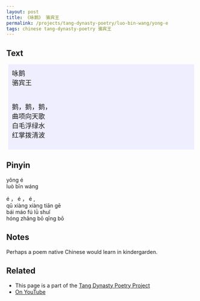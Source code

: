 ```yaml
---
layout: post
title: 《咏鹅》 骆宾王
permalink: /projects/tang-dynasty-poetry/luo-bin-wang/yong-e
tags: chinese tang-dynasty-poetry 骆宾王
---
```


## Text

<div class="chinese-poem" style="font-size: 1.25em; background-color: #eef; padding: 10px; margin: 5px;">
咏鹅<br />
骆宾王<br /><br />

鹅，鹅，鹅，
<br />
曲项向天歌
<br />
白毛浮绿水
<br />
红掌拨清波
</div>

## Pinyin

<p>
yǒng é
<br/>
luò bīn wáng
</p>

é ， é ， é ,
<br />
qū xiàng xiàng tiān gē
<br />
bái máo fú lǜ shuǐ
<br />
hóng zhǎng bō qīng bō
<br />

## Notes

Perhaps a poem native Chinese would learn in kindergarden.

## Related

* This page is a part of the [Tang Dynasty Poetry Project](/projects/tang-dynasty-poetry-project)
* [On YouTube](https://youtu.be/8ryJj6FOBZA)
